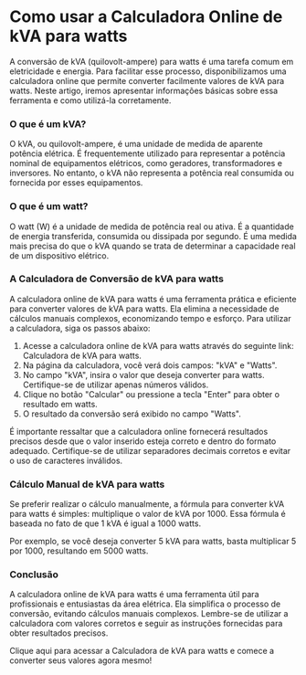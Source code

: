 Como usar a Calculadora Online de kVA para watts
================================================

A conversão de kVA (quilovolt-ampere) para watts é uma tarefa comum em eletricidade e energia. Para facilitar esse processo, disponibilizamos uma calculadora online que permite converter facilmente valores de kVA para watts. Neste artigo, iremos apresentar informações básicas sobre essa ferramenta e como utilizá-la corretamente.

### O que é um kVA?

O kVA, ou quilovolt-ampere, é uma unidade de medida de aparente potência elétrica. É frequentemente utilizado para representar a potência nominal de equipamentos elétricos, como geradores, transformadores e inversores. No entanto, o kVA não representa a potência real consumida ou fornecida por esses equipamentos.

### O que é um watt?

O watt (W) é a unidade de medida de potência real ou ativa. É a quantidade de energia transferida, consumida ou dissipada por segundo. É uma medida mais precisa do que o kVA quando se trata de determinar a capacidade real de um dispositivo elétrico.

### A Calculadora de Conversão de kVA para watts

A calculadora online de kVA para watts é uma ferramenta prática e eficiente para converter valores de kVA para watts. Ela elimina a necessidade de cálculos manuais complexos, economizando tempo e esforço. Para utilizar a calculadora, siga os passos abaixo:

1. Acesse a calculadora online de kVA para watts através do seguinte link: Calculadora de kVA para watts.
2. Na página da calculadora, você verá dois campos: "kVA" e "Watts".
3. No campo "kVA", insira o valor que deseja converter para watts. Certifique-se de utilizar apenas números válidos.
4. Clique no botão "Calcular" ou pressione a tecla "Enter" para obter o resultado em watts.
5. O resultado da conversão será exibido no campo "Watts".

É importante ressaltar que a calculadora online fornecerá resultados precisos desde que o valor inserido esteja correto e dentro do formato adequado. Certifique-se de utilizar separadores decimais corretos e evitar o uso de caracteres inválidos.

### Cálculo Manual de kVA para watts

Se preferir realizar o cálculo manualmente, a fórmula para converter kVA para watts é simples: multiplique o valor de kVA por 1000. Essa fórmula é baseada no fato de que 1 kVA é igual a 1000 watts.

Por exemplo, se você deseja converter 5 kVA para watts, basta multiplicar 5 por 1000, resultando em 5000 watts.

### Conclusão

A calculadora online de kVA para watts é uma ferramenta útil para profissionais e entusiastas da área elétrica. Ela simplifica o processo de conversão, evitando cálculos manuais complexos. Lembre-se de utilizar a calculadora com valores corretos e seguir as instruções fornecidas para obter resultados precisos.

Clique aqui para acessar a Calculadora de kVA para watts e comece a converter seus valores agora mesmo!